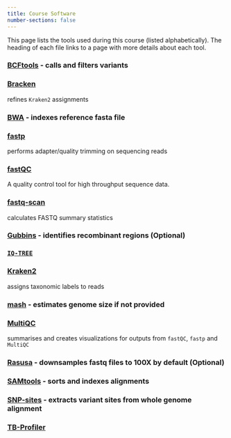 ```yaml
---
title: Course Software
number-sections: false
---
```


This page lists the tools used during this course (listed alphabetically).
The heading of each file links to a page with more details about each tool. 

### [BCFtools](http://samtools.github.io/bcftools/bcftools.html) - calls and filters variants

### [Bracken](https://ccb.jhu.edu/software/bracken/)

refines `Kraken2` assignments

### [BWA](https://github.com/lh3/bwa) - indexes reference fasta file

### [fastp](https://github.com/OpenGene/fastp)

performs adapter/quality trimming on sequencing reads

### [fastQC](https://www.bioinformatics.babraham.ac.uk/projects/fastqc/)

A quality control tool for high throughput sequence data.

### [fastq-scan](https://github.com/rpetit3/fastq-scan)

calculates FASTQ summary statistics

### [Gubbins](https://sanger-pathogens.github.io/gubbins/) - identifies recombinant regions (Optional)

### [`IQ-TREE`](http://www.iqtree.org/)

### [Kraken2](https://ccb.jhu.edu/software/kraken2/)

assigns taxonomic labels to reads

### [mash](https://mash.readthedocs.io/en/latest/index.html) - estimates genome size if not provided

### [MultiQC](https://multiqc.info/)

summarises and creates visualizations for outputs from `fastQC`, `fastp` and `MultiQC`

### [Rasusa](https://github.com/mbhall88/rasusa) - downsamples fastq files to 100X by default (Optional)

### [SAMtools](https://sourceforge.net/projects/samtools/files/samtools/) - sorts and indexes alignments 

### [SNP-sites](https://github.com/sanger-pathogens/snp-sites) - extracts variant sites from whole genome alignment

### [TB-Profiler](https://github.com/jodyphelan/TBProfiler)




